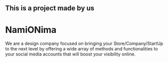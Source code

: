 ## This is a project made by us <h1>NamiONima</h1>

We are a design company focused on bringing your Store/Company/StartUp to the next level by offering a wide array of methods and functionalities to your social media accounts that will boost your visibility online.

